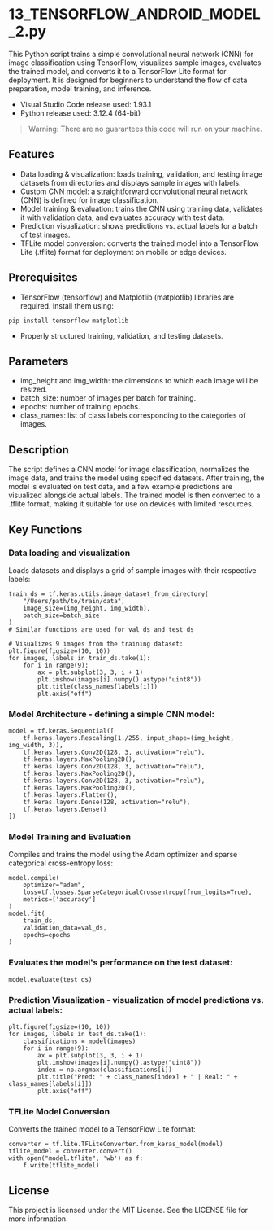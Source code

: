 # 13_TENSORFLOW_ANDROID_MODEL_2.py
This Python script trains a simple convolutional neural network (CNN) for image classification using TensorFlow, visualizes sample images, evaluates the trained model, and converts it to a TensorFlow Lite format for deployment. It is designed for beginners to understand the flow of data preparation, model training, and inference.

- Visual Studio Code release used: 1.93.1
- Python release used: 3.12.4 (64-bit)
> Warning: There are no guarantees this code will run on your machine.

## Features
- Data loading & visualization: loads training, validation, and testing image datasets from directories and displays sample images with labels.
- Custom CNN model: a straightforward convolutional neural network (CNN) is defined for image classification.
- Model training & evaluation: trains the CNN using training data, validates it with validation data, and evaluates accuracy with test data.
- Prediction visualization: shows predictions vs. actual labels for a batch of test images.
- TFLite model conversion: converts the trained model into a TensorFlow Lite (.tflite) format for deployment on mobile or edge devices.

## Prerequisites
- TensorFlow (tensorflow) and Matplotlib (matplotlib) libraries are required. Install them using:
```
pip install tensorflow matplotlib
```
- Properly structured training, validation, and testing datasets.

## Parameters
- img_height and img_width: the dimensions to which each image will be resized.
- batch_size: number of images per batch for training.
- epochs: number of training epochs.
- class_names: list of class labels corresponding to the categories of images.

## Description
The script defines a CNN model for image classification, normalizes the image data, and trains the model using specified datasets. After training, the model is evaluated on test data, and a few example predictions are visualized alongside actual labels. The trained model is then converted to a .tflite format, making it suitable for use on devices with limited resources.

## Key Functions
### Data loading and visualization
Loads datasets and displays a grid of sample images with their respective labels:
```
train_ds = tf.keras.utils.image_dataset_from_directory(
    "/Users/path/to/train/data",
    image_size=(img_height, img_width),
    batch_size=batch_size
)
# Similar functions are used for val_ds and test_ds
```
```
# Visualizes 9 images from the training dataset:
plt.figure(figsize=(10, 10))
for images, labels in train_ds.take(1):
    for i in range(9):
        ax = plt.subplot(3, 3, i + 1)
        plt.imshow(images[i].numpy().astype("uint8"))
        plt.title(class_names[labels[i]])
        plt.axis("off")
```

### Model Architecture - defining a simple CNN model:
```
model = tf.keras.Sequential([
    tf.keras.layers.Rescaling(1./255, input_shape=(img_height, img_width, 3)),
    tf.keras.layers.Conv2D(128, 3, activation="relu"),
    tf.keras.layers.MaxPooling2D(),
    tf.keras.layers.Conv2D(128, 3, activation="relu"),
    tf.keras.layers.MaxPooling2D(),
    tf.keras.layers.Conv2D(128, 3, activation="relu"),
    tf.keras.layers.MaxPooling2D(),
    tf.keras.layers.Flatten(),
    tf.keras.layers.Dense(128, activation="relu"),
    tf.keras.layers.Dense()
])
```
### Model Training and Evaluation
Compiles and trains the model using the Adam optimizer and sparse categorical cross-entropy loss:
```
model.compile(
    optimizer="adam",
    loss=tf.losses.SparseCategoricalCrossentropy(from_logits=True),
    metrics=['accuracy']
)
model.fit(
    train_ds,
    validation_data=val_ds,
    epochs=epochs
)
```

### Evaluates the model's performance on the test dataset:
```
model.evaluate(test_ds)
```

### Prediction Visualization - visualization of model predictions vs. actual labels:
```
plt.figure(figsize=(10, 10))
for images, labels in test_ds.take(1):
    classifications = model(images)
    for i in range(9):
        ax = plt.subplot(3, 3, i + 1)
        plt.imshow(images[i].numpy().astype("uint8"))
        index = np.argmax(classifications[i])
        plt.title("Pred: " + class_names[index] + " | Real: " + class_names[labels[i]])
        plt.axis("off")
```

### TFLite Model Conversion
Converts the trained model to a TensorFlow Lite format:
```
converter = tf.lite.TFLiteConverter.from_keras_model(model)
tflite_model = converter.convert()
with open("model.tflite", 'wb') as f:
    f.write(tflite_model)
```

## License
This project is licensed under the MIT License. See the LICENSE file for more information.
